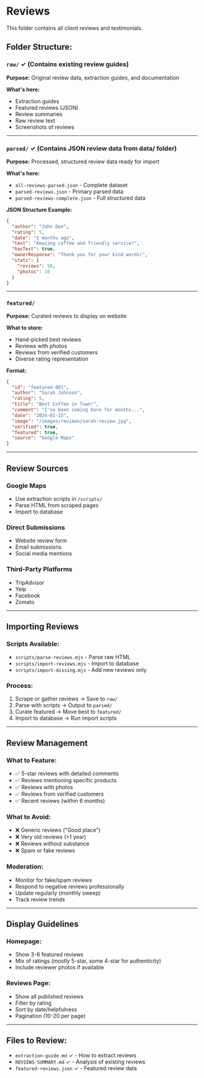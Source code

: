 # Reviews

This folder contains all client reviews and testimonials.

## Folder Structure:

### `raw/` ✓ (Contains existing review guides)
**Purpose:** Original review data, extraction guides, and documentation

**What's here:**
- Extraction guides
- Featured reviews (JSON)
- Review summaries
- Raw review text
- Screenshots of reviews

---

### `parsed/` ✓ (Contains JSON review data from data/ folder)
**Purpose:** Processed, structured review data ready for import

**What's here:**
- `all-reviews-parsed.json` - Complete dataset
- `parsed-reviews.json` - Primary parsed data
- `parsed-reviews-complete.json` - Full structured data

**JSON Structure Example:**
```json
{
  "author": "John Doe",
  "rating": 5,
  "date": "2 months ago",
  "text": "Amazing coffee and friendly service!",
  "hasText": true,
  "ownerResponse": "Thank you for your kind words!",
  "stats": {
    "reviews": 50,
    "photos": 10
  }
}
```

---

### `featured/`
**Purpose:** Curated reviews to display on website

**What to store:**
- Hand-picked best reviews
- Reviews with photos
- Reviews from verified customers
- Diverse rating representation

**Format:**
```json
{
  "id": "featured-001",
  "author": "Sarah Johnson",
  "rating": 5,
  "title": "Best Coffee in Town!",
  "comment": "I've been coming here for months...",
  "date": "2024-01-15",
  "image": "/images/reviews/sarah-review.jpg",
  "verified": true,
  "featured": true,
  "source": "Google Maps"
}
```

---

## Review Sources

### Google Maps
- Use extraction scripts in `/scripts/`
- Parse HTML from scraped pages
- Import to database

### Direct Submissions
- Website review form
- Email submissions
- Social media mentions

### Third-Party Platforms
- TripAdvisor
- Yelp
- Facebook
- Zomato

---

## Importing Reviews

### Scripts Available:
- `scripts/parse-reviews.mjs` - Parse raw HTML
- `scripts/import-reviews.mjs` - Import to database
- `scripts/import-missing.mjs` - Add new reviews only

### Process:
1. Scrape or gather reviews → Save to `raw/`
2. Parse with scripts → Output to `parsed/`
3. Curate featured → Move best to `featured/`
4. Import to database → Run import scripts

---

## Review Management

### What to Feature:
- ✅ 5-star reviews with detailed comments
- ✅ Reviews mentioning specific products
- ✅ Reviews with photos
- ✅ Reviews from verified customers
- ✅ Recent reviews (within 6 months)

### What to Avoid:
- ❌ Generic reviews ("Good place")
- ❌ Very old reviews (>1 year)
- ❌ Reviews without substance
- ❌ Spam or fake reviews

### Moderation:
- Monitor for fake/spam reviews
- Respond to negative reviews professionally
- Update regularly (monthly sweep)
- Track review trends

---

## Display Guidelines

### Homepage:
- Show 3-6 featured reviews
- Mix of ratings (mostly 5-star, some 4-star for authenticity)
- Include reviewer photos if available

### Reviews Page:
- Show all published reviews
- Filter by rating
- Sort by date/helpfulness
- Pagination (10-20 per page)

---

## Files to Review:
- `extraction-guide.md` ✓ - How to extract reviews
- `REVIEWS-SUMMARY.md` ✓ - Analysis of existing reviews
- `featured-reviews.json` ✓ - Featured review data
